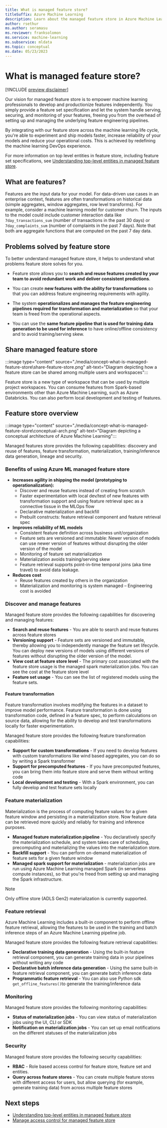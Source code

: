 ```yaml
---
title: What is managed feature store?
titleSuffix: Azure Machine Learning
description: Learn about the managed feature store in Azure Machine Learning
author: rsethur
ms.author: seramasu
ms.reviewer: franksolomon
ms.service: machine-learning
ms.subservice: mldata 
ms.topic: conceptual
ms.date: 05/23/2023
---
```


# What is managed feature store?

[!INCLUDE [preview disclaimer](../../includes/machine-learning-preview-generic-disclaimer.md)]

Our vision for managed feature store is to empower machine learning professionals to develop and productionize features independently. You simply provide a feature set specification and let the system handle serving, securing, and monitoring of your features, freeing you from the overhead of setting up and managing the underlying feature engineering pipelines. 

By integrating with our feature store across the machine learning life cycle, you're able to experiment and ship models faster, increase reliability of your models and reduce your operational costs. This is achieved by redefining the machine learning DevOps experience.

For more information on top level entities in feature store, including feature set specifications, see [Understanding top-level entities in managed feature store](concept-top-level-entities-in-managed-feature-store.md).

## What are features?
Features are the input data for your model. For data-driven use cases in an enterprise context, features are often transformations on historical data (simple aggregates, window aggregates, row level transforms). For example, consider a machine learning model for customer churn. The inputs to the model could include customer interaction data like  `7day_transactions_sum` (number of transactions in the past 30 days) or `7day_complaints_sum` (number of complaints in the past 7 days). Note that both are aggregate functions that are computed on the past 7 day data.

## Problems solved by feature store
To better understand managed feature store, it helps to understand what problems feature store solves for you. 

- Feature store allows you to **search and reuse features created by your team to avoid redundant work and deliver consistent predictions**. 

- You can create **new features with the ability for transformations** so that you can address feature engineering requirements with agility.

- The system **operationalizes and manages the feature engineering pipelines required for transformation and materialization** so that your team is freed from the operational aspects. 

- You can use the **same feature pipeline that is used for training data generation to be used for inference** to have online/offline consistency and to avoid training/serving skew.

## Share managed feature store

:::image type="content" source="./media/concept-what-is-managed-feature-store\share-feature-store.png" alt-text="Diagram depicting how a feature store can be shared among multiple users and workspaces":::

Feature store is a new type of workspace that can be used by multiple project workspaces. You can consume features from Spark-based environments other than Azure Machine Learning, such as Azure Databricks. You can also perform local development and testing of features.

## Feature store overview

:::image type="content" source="./media/concept-what-is-managed-feature-store\conceptual-arch.png" alt-text="Diagram depicting a conceptual architecture of Azure Machine Learning":::

Managed features store provides the following capabilities: discovery and reuse of features, feature transformation, materialization, training/inference data generation, lineage and security.

### Benefits of using Azure ML managed feature store

- __Increases agility in shipping the model (prototyping to operationalization):__
    - Discover and reuse features instead of creating from scratch
    - Faster experimentation with local dev/test of new features with transformation support and using feature retrieval spec as a connective tissue in the MLOps flow
    - Declarative materialization and backfill
    - Prebuilt constructs: feature retrieval component and feature retrieval spec
- __Improves reliability of ML models__
    - Consistent feature definition across business unit/organization
    - Feature sets are versioned and immutable: Newer version of models can use newer version of features without disrupting the older version of the model
    - Monitoring of feature set materialization
    - Materialization avoids training/serving skew
    - Feature retrieval supports point-in-time temporal joins (aka time travel) to avoid data leakage.
- __Reduces cost__
    - Reuse features created by others in the organization
    - Materialization and monitoring is system managed – Engineering cost is avoided

### Discover and manage features

Managed feature store provides the following capabilities for discovering and managing features:

- **Search and reuse features** - You are able to search and reuse features across feature stores
- **Versioning support** - Feature sets are versioned and immutable, thereby allowing you to independently manage the feature set lifecycle. You can deploy new versions of models using different versions of features without disrupting the older version of the model.
- **View cost at feature store level** - The primary cost associated with the feature store usage is the managed spark materialization jobs. You can see the cost at the feature store level
- **Feature set usage** - You can see the list of registered models using the feature sets.

#### Feature transformation

Feature transformation involves modifying the features in a dataset to improve model performance. Feature transformation is done using transformation code, defined in a feature spec, to perform calculations on source data, allowing for the ability to develop and test transformations locally for faster experimentation.

Managed feature store provides the following feature transformation capabilities:

- **Support for custom transformations** - If you need to develop features with custom transformations like wind based aggregates, you can do so by writing a Spark transformer
- **Support for precomputed features** - If you have precomputed features, you can bring them into feature store and serve them without writing code
- **Local development and testing** - With a Spark environment, you can fully develop and test feature sets locally

### Feature materialization
Materialization is the process of computing feature values for a given feature window and persisting in a materialization store. Now feature data can be retrieved more quickly and reliably for training and inference purposes.

- **Managed feature materialization pipeline** - You declaratively specify the materialization schedule, and system takes care of scheduling, precomputing and materializing the values into the materialization store.
- **Backfill support** - You can perform on-demand materialization of feature sets for a given feature window
- **Managed spark support for materialization** - materialization jobs are run using Azure Machine Learning managed Spark (in serverless compute instances), so that you're freed from setting up and managing the Spark infrastructure.

> [!NOTE]
> Only offline store (ADLS Gen2) materialization is currently supported.

### Feature retrieval

Azure Machine Learning includes a built-in component to perform offline feature retrieval, allowing the features to be used in the training and batch inference steps of an Azure Machine Learning pipeline job.

Managed feature store provides the following feature retrieval capabilities:

- **Declarative training data generation** - Using the built-in feature retrieval component, you can generate training data in your pipelines without writing any code
- **Declarative batch inference data generation** - Using the same built-in feature retrieval component, you can generate batch inference data
- **Programmatic feature retrieval** - You can also use Python sdk `get_offline_features()`to generate the training/inference data


### Monitoring

Managed feature store provides the following monitoring capabilities:

- **Status of materialization jobs** - You can view status of materialization jobs using the UI, CLI or SDK
- **Notification on materialization jobs** - You can set up email notifications on the different statuses of the materialization jobs

### Security

Managed feature store provides the following security capabilities:

- **RBAC** - Role based access control for feature store, feature set and entities. 
- **Query across feature stores** - You can create multiple feature stores with different access for users, but allow querying (for example, generate training data) from across multiple feature stores

## Next steps

- [Understanding top-level entities in managed feature store](concept-top-level-entities-in-managed-feature-store.md)
- [Manage access control for managed feature store](how-to-setup-access-control-feature-store.md)